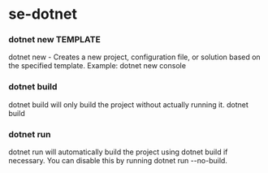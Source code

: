 # se-dotnet

### dotnet new TEMPLATE
dotnet new - Creates a new project, configuration file, or solution based on the specified template.
Example:
dotnet new console

### dotnet build
dotnet build will only build the project without actually running it.
dotnet build

### dotnet run
dotnet run will automatically build the project using dotnet build if necessary. You can disable this by running dotnet run --no-build.


